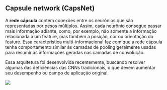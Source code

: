## Capsule network (CapsNet)

A **rede cápsula** contém conexões entre os neurônios que são representadas por pesos múltiplos. Assim, cada neurônio consegue passar mais informação adiante, como, por exemplo, não somente a informação relacionada a um feature, mas também a posição, cor ou orientação do feature. Essa característica multi-informacional faz com que a rede cápsula tenha comportamento similar às camadas de pooling geralmente usadas para resumir as informações geradas nas camadas de convolução.

Essa arquitetura foi desenvolvida recentemente, buscando resolver algumas das deficiências das CNNs tradicionais, o que devem aumentar seu desempenho ou campo de aplicação original.

![](https://cdn.shortpixel.ai/spai/w_328+q_+ret_img+to_webp/https://www.asimovinstitute.org/wp-content/uploads/2019/04/CN.png)

